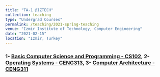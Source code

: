```yaml
---
title: "TA-1 @IZTECH"
collection: teaching
type: "Undergrad Courses"
permalink: /teaching/2021-spring-teaching
venue: "Izmir Institute of Technology, Computer Engineering"
date: "2021-02-15"
location: "Izmir, Turkey"
---
```


### 1- [Basic Computer Science and Programming - CS102](https://chemistry.iyte.edu.tr/en/cs-102-2/), 2- [Operating Systems - CENG313](https://ceng.iyte.edu.tr/courses/ceng-322/), 3- [Computer Architecture - CENG311](https://ceng.iyte.edu.tr/courses/ceng-311/)
